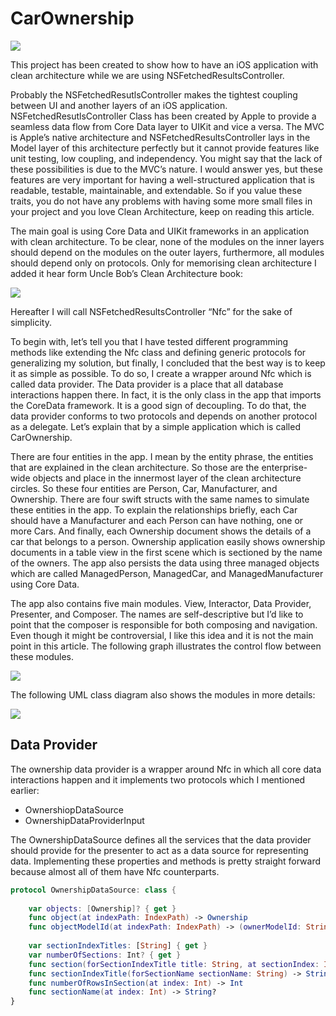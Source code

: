 # CarOwnership

![](https://amirrezaeghtedari.com/wp-content/uploads/2020/05/CarOwnership-919x620.png)

This project has been created to show how to have an iOS application with clean architecture while we are using NSFetchedResultsController.

Probably the NSFetchedResutlsController makes the tightest coupling between UI and another layers of an iOS application. NSFetchedResutlsController Class has been created by Apple to provide a seamless data flow from Core Data layer to UIKit and vice a versa. The MVC is Apple’s native architecture and NSFetchedResultsController lays in the Model layer of this architecture perfectly but it cannot provide features like unit testing, low coupling, and independency. You might say that the lack of these possibilities is due to the MVC’s nature. I would answer yes, but these features are very important for having a well-structured application that is readable, testable, maintainable, and extendable. So if you value these traits, you do not have any problems with having some more small files in your project and you love Clean Architecture, keep on reading this article.

The main goal is using Core Data and UIKit frameworks in an application with clean architecture. To be clear, none of the modules on the inner layers should depend on the modules on the outer layers, furthermore, all modules should depend only on protocols. Only for memorising clean architecture I added it hear form Uncle Bob’s Clean Architecture book:

![](https://amirrezaeghtedari.com/wp-content/uploads/2020/05/Clean-Architecture-Layers.png)

Hereafter I will call NSFetchedResultsController “Nfc” for the sake of simplicity.

To begin with, let’s tell you that I have tested different programming methods like extending the Nfc class and defining generic protocols for generalizing my solution, but finally, I concluded that the best way is to keep it as simple as possible. To do so, I create a wrapper around Nfc which is called data provider. The Data provider is a place that all database interactions happen there. In fact, it is the only class in the app that imports the CoreData framework. It is a good sign of decoupling. To do that, the data provider conforms to two protocols and depends on another protocol as a delegate. Let’s explain that by a simple application which is called CarOwnership.

There are four entities in the app. I mean by the entity phrase, the entities that are explained in the clean architecture. So those are the enterprise-wide objects and place in the innermost layer of the clean architecture circles. So these four entities are Person, Car, Manufacturer, and Ownership. There are four swift structs with the same names to simulate these entities in the app. To explain the relationships briefly, each Car should have a Manufacturer and each Person can have nothing, one or more Cars. And finally, each Ownership document shows the details of a car that belongs to a person. Ownership application easily shows ownership documents in a table view in the first scene which is sectioned by the name of the owners. The app also persists the data using three managed objects which are called ManagedPerson, ManagedCar, and ManagedManufacturer using Core Data.

The app also contains five main modules. View, Interactor, Data Provider, Presenter, and Composer. The names are self-descriptive but I’d like to point that the composer is responsible for both composing and navigation. Even though it might be controversial, I like this idea and it is not the main point in this article. The following graph illustrates the control flow between these modules.

![](https://amirrezaeghtedari.com/wp-content/uploads/2020/05/Control-Flow.png)

The following UML class diagram also shows the modules in more details:

![](https://amirrezaeghtedari.com/wp-content/uploads/2020/05/Ownership-Architectue-1024x662.png)

## Data Provider
The ownership data provider is a wrapper around Nfc in which all core data interactions happen and it implements two protocols which I mentioned earlier:

* OwnershiopDataSource
* OwnershipDataProviderInput

The OwnershipDataSource defines all the services that the data provider should provide for the presenter to act as a data source for representing data. Implementing these properties and methods is pretty straight forward because almost all of them have Nfc counterparts.

```Swift 
protocol OwnershipDataSource: class {
	
    var objects: [Ownership]? { get }
    func object(at indexPath: IndexPath) -> Ownership
    func objectModelId(at indexPath: IndexPath) -> (ownerModelId: String?, carModelId: String?, manufacturerModelId: String?)
    
    var sectionIndexTitles: [String] { get }
    var numberOfSections: Int? { get }
    func section(forSectionIndexTitle title: String, at sectionIndex: Int) -> Int
    func sectionIndexTitle(forSectionName sectionName: String) -> String?
    func numberOfRowsInSection(at index: Int) -> Int
    func sectionName(at index: Int) -> String?
}
```




